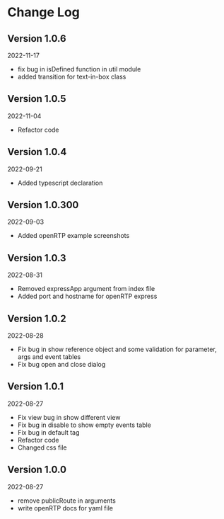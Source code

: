 Change Log
==========

## Version 1.0.6

2022-11-17

 * fix bug in isDefined function in util module
 * added transition for text-in-box class

## Version 1.0.5

2022-11-04

 * Refactor code
 
## Version 1.0.4

2022-09-21

 * Added typescript declaration

## Version 1.0.300

2022-09-03

 * Added openRTP example screenshots

## Version 1.0.3

2022-08-31

 * Removed expressApp argument from index file 
 * Added port and hostname for openRTP express

## Version 1.0.2

2022-08-28

* Fix bug in show reference object and some validation for parameter, args and event tables
* Fix bug open and close dialog

## Version 1.0.1

2022-08-27

* Fix view bug in show different view
* Fix bug in disable to show empty events table
* Fix bug in default tag
* Refactor code
* Changed css file

## Version 1.0.0

2022-08-27

 * remove publicRoute in arguments
 * write openRTP docs for yaml file